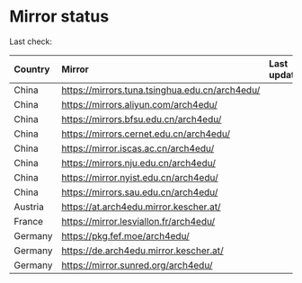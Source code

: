 <script src="./time.js"></script>
# Mirror status
Last check: <script type="text/javascript">localize(1732332650.4722943);</script>

|Country|Mirror|Last update|
|:------|:-----|:----------|
|China|https://mirrors.tuna.tsinghua.edu.cn/arch4edu/|<script type="text/javascript">localize(1732300958);</script>|
|China|https://mirrors.aliyun.com/arch4edu/|<script type="text/javascript">localize(1732300958);</script>|
|China|https://mirrors.bfsu.edu.cn/arch4edu/|<script type="text/javascript">localize(1732300958);</script>|
|China|https://mirrors.cernet.edu.cn/arch4edu/|<script type="text/javascript">localize(1732300958);</script>|
|China|https://mirror.iscas.ac.cn/arch4edu/|<script type="text/javascript">localize(1732300958);</script>|
|China|https://mirrors.nju.edu.cn/arch4edu/|<script type="text/javascript">localize(1732257800);</script>|
|China|https://mirror.nyist.edu.cn/arch4edu/|<script type="text/javascript">localize(1732257800);</script>|
|China|https://mirrors.sau.edu.cn/arch4edu/|<script type="text/javascript">localize(1729319991);</script>|
|Austria|https://at.arch4edu.mirror.kescher.at/|<script type="text/javascript">localize(1732300958);</script>|
|France|https://mirror.lesviallon.fr/arch4edu/|<script type="text/javascript">localize(1732300958);</script>|
|Germany|https://pkg.fef.moe/arch4edu/|<script type="text/javascript">localize(1732300958);</script>|
|Germany|https://de.arch4edu.mirror.kescher.at/|<script type="text/javascript">localize(1732300958);</script>|
|Germany|https://mirror.sunred.org/arch4edu/|<script type="text/javascript">localize(1732300958);</script>|

<script src="./tablefilter/tablefilter.js"></script>
<script src="./table.js"></script>